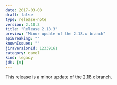 ```yaml
---
date: 2017-03-08
draft: false
type: release-note
version: 2.18.3
title: "Release 2.18.3"
preview: "Minor update of the 2.18.x branch"
apiBreaking: ""
knownIssues: ""
jiraVersionId: 12339161
category: camel
kind: legacy
jdk: [8]
---
```


This release is a minor update of the 2.18.x branch.
